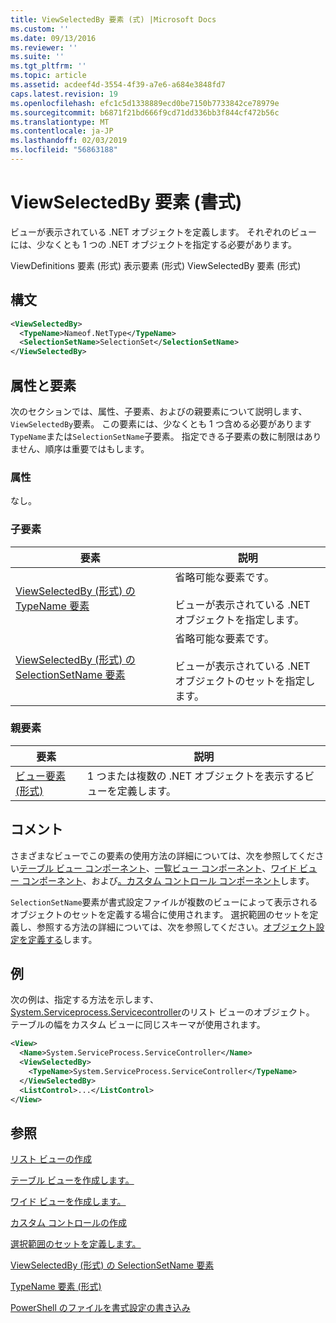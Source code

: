 ```yaml
---
title: ViewSelectedBy 要素 (式) |Microsoft Docs
ms.custom: ''
ms.date: 09/13/2016
ms.reviewer: ''
ms.suite: ''
ms.tgt_pltfrm: ''
ms.topic: article
ms.assetid: acdeef4d-3554-4f39-a7e6-a684e3848fd7
caps.latest.revision: 19
ms.openlocfilehash: efc1c5d1338889ecd0be7150b7733842ce78979e
ms.sourcegitcommit: b6871f21bd666f9cd71dd336bb3f844cf472b56c
ms.translationtype: MT
ms.contentlocale: ja-JP
ms.lasthandoff: 02/03/2019
ms.locfileid: "56863188"
---
```

# <a name="viewselectedby-element-format"></a>ViewSelectedBy 要素 (書式)

ビューが表示されている .NET オブジェクトを定義します。 それぞれのビューには、少なくとも 1 つの .NET オブジェクトを指定する必要があります。

ViewDefinitions 要素 (形式) 表示要素 (形式) ViewSelectedBy 要素 (形式)

## <a name="syntax"></a>構文

```xml
<ViewSelectedBy>
  <TypeName>Nameof.NetType</TypeName>
  <SelectionSetName>SelectionSet</SelectionSetName>
</ViewSelectedBy>
```

## <a name="attributes-and-elements"></a>属性と要素

次のセクションでは、属性、子要素、およびの親要素について説明します、`ViewSelectedBy`要素。 この要素には、少なくとも 1 つ含める必要があります`TypeName`または`SelectionSetName`子要素。 指定できる子要素の数に制限はありません、順序は重要ではもします。

### <a name="attributes"></a>属性

なし。

### <a name="child-elements"></a>子要素

|要素|説明|
|-------------|-----------------|
|[ViewSelectedBy (形式) の TypeName 要素](./typename-element-for-viewselectedby-format.md)|省略可能な要素です。<br /><br /> ビューが表示されている .NET オブジェクトを指定します。|
|[ViewSelectedBy (形式) の SelectionSetName 要素](./selectionsetname-element-for-viewselectedby-format.md)|省略可能な要素です。<br /><br /> ビューが表示されている .NET オブジェクトのセットを指定します。|

### <a name="parent-elements"></a>親要素

|要素|説明|
|-------------|-----------------|
|[ビュー要素 (形式)](./view-element-format.md)|1 つまたは複数の .NET オブジェクトを表示するビューを定義します。|

## <a name="remarks"></a>コメント

さまざまなビューでこの要素の使用方法の詳細については、次を参照してください[テーブル ビュー コンポーネント](./creating-a-table-view.md)、[一覧ビュー コンポーネント](./creating-a-list-view.md)、[ワイド ビュー コンポーネント](./creating-a-wide-view.md)、および[。カスタム コントロール コンポーネント](./creating-custom-controls.md)します。

`SelectionSetName`要素が書式設定ファイルが複数のビューによって表示されるオブジェクトのセットを定義する場合に使用されます。 選択範囲のセットを定義し、参照する方法の詳細については、次を参照してください。[オブジェクト設定を定義する](./defining-selection-sets.md)します。

## <a name="example"></a>例

次の例は、指定する方法を示します、 [System.Serviceprocess.Servicecontroller](/dotnet/api/System.ServiceProcess.ServiceController)のリスト ビューのオブジェクト。 テーブルの幅をカスタム ビューに同じスキーマが使用されます。

```xml
<View>
  <Name>System.ServiceProcess.ServiceController</Name>
  <ViewSelectedBy>
    <TypeName>System.ServiceProcess.ServiceController</TypeName>
  </ViewSelectedBy>
  <ListControl>...</ListControl>
</View>
```

## <a name="see-also"></a>参照

[リスト ビューの作成](./creating-a-list-view.md)

[テーブル ビューを作成します。](./creating-a-table-view.md)

[ワイド ビューを作成します。](./creating-a-wide-view.md)

[カスタム コントロールの作成](./creating-custom-controls.md)

[選択範囲のセットを定義します。](./defining-selection-sets.md)

[ViewSelectedBy (形式) の SelectionSetName 要素](./selectionsetname-element-for-viewselectedby-format.md)

[TypeName 要素 (形式)](./typename-element-for-viewselectedby-format.md)

[PowerShell のファイルを書式設定の書き込み](./writing-a-powershell-formatting-file.md)
